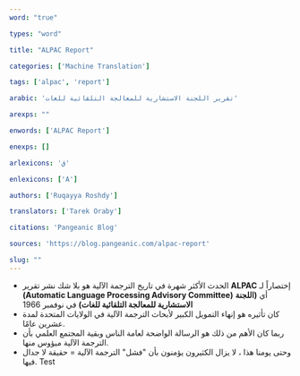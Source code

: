 ```yaml
---
word: "true"

types: "word"

title: "ALPAC Report"

categories: ['Machine Translation']

tags: ['alpac', 'report']

arabic: 'تقرير اللجنة الاستشارية للمعالجة التلقائية للغات'

arexps: ""

enwords: ['ALPAC Report']

enexps: []

arlexicons: 'ق'

enlexicons: ['A']

authors: ['Ruqayya Roshdy']

translators: ['Tarek Oraby']

citations: 'Pangeanic Blog'

sources: 'https://blog.pangeanic.com/alpac-report'

slug: ""
---
```


- الحدث الأكثر شهرة في تاريخ الترجمة الآلية هو بلا شك نشر تقرير **ALPAC** إختصاراً لـ **(Automatic Language Processing Advisory Committee)** أي **(اللجنة الاستشارية للمعالجة التلقائية للغات)** في نوفمبر 1966
- كان تأثيره هو إنهاء التمويل الكبير لأبحاث الترجمة الآلية في الولايات المتحدة لمدة عشرين عامًا.
- ربما كان الأهم من ذلك هو الرسالة الواضحة لعامة الناس وبقية المجتمع العلمي بأن الترجمة الآلية ميؤوس منها.
- وحتى يومنا هذا ، لا يزال الكثيرون يؤمنون بأن "فشل" الترجمة الآلية = حقيقة لا جدال فيها.
Test